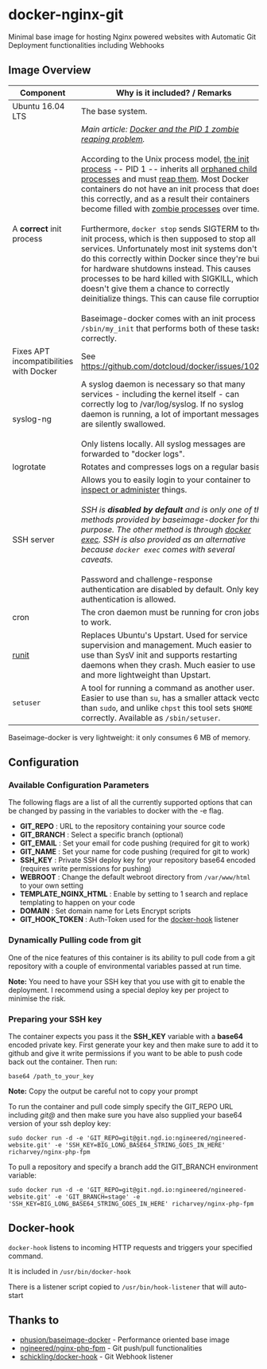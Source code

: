 # docker-nginx-git
Minimal base image for hosting Nginx powered websites with Automatic Git Deployment functionalities including Webhooks

## Image Overview

| Component        | Why is it included? / Remarks |
| ---------------- | ------------------- |
| Ubuntu 16.04 LTS | The base system. |
| A **correct** init process | _Main article: [Docker and the PID 1 zombie reaping problem](http://blog.phusion.nl/2015/01/20/docker-and-the-pid-1-zombie-reaping-problem/)._ <br><br>According to the Unix process model, [the init process](https://en.wikipedia.org/wiki/Init) -- PID 1 -- inherits all [orphaned child processes](https://en.wikipedia.org/wiki/Orphan_process) and must [reap them](https://en.wikipedia.org/wiki/Wait_(system_call)). Most Docker containers do not have an init process that does this correctly, and as a result their containers become filled with [zombie processes](https://en.wikipedia.org/wiki/Zombie_process) over time. <br><br>Furthermore, `docker stop` sends SIGTERM to the init process, which is then supposed to stop all services. Unfortunately most init systems don't do this correctly within Docker since they're built for hardware shutdowns instead. This causes processes to be hard killed with SIGKILL, which doesn't give them a chance to correctly deinitialize things. This can cause file corruption. <br><br>Baseimage-docker comes with an init process `/sbin/my_init` that performs both of these tasks correctly. |
| Fixes APT incompatibilities with Docker | See https://github.com/dotcloud/docker/issues/1024. |
| syslog-ng | A syslog daemon is necessary so that many services - including the kernel itself - can correctly log to /var/log/syslog. If no syslog daemon is running, a lot of important messages are silently swallowed. <br><br>Only listens locally. All syslog messages are forwarded to "docker logs". |
| logrotate | Rotates and compresses logs on a regular basis. |
| SSH server | Allows you to easily login to your container to [inspect or administer](#login_ssh) things. <br><br>_SSH is **disabled by default** and is only one of the methods provided by baseimage-docker for this purpose. The other method is through [docker exec](#login_docker_exec). SSH is also provided as an alternative because `docker exec` comes with several caveats._<br><br>Password and challenge-response authentication are disabled by default. Only key authentication is allowed. |
| cron | The cron daemon must be running for cron jobs to work. |
| [runit](http://smarden.org/runit/) | Replaces Ubuntu's Upstart. Used for service supervision and management. Much easier to use than SysV init and supports restarting daemons when they crash. Much easier to use and more lightweight than Upstart. |
| `setuser` | A tool for running a command as another user. Easier to use than `su`, has a smaller attack vector than `sudo`, and unlike `chpst` this tool sets `$HOME` correctly. Available as `/sbin/setuser`. |

Baseimage-docker is very lightweight: it only consumes 6 MB of memory.

## Configuration

### Available Configuration Parameters

The following flags are a list of all the currently supported options that can be changed by passing in the variables to docker with the -e flag.

 - **GIT_REPO** : URL to the repository containing your source code
 - **GIT_BRANCH** : Select a specific branch (optional)
 - **GIT_EMAIL** : Set your email for code pushing (required for git to work)
 - **GIT_NAME** : Set your name for code pushing (required for git to work)
 - **SSH_KEY** : Private SSH deploy key for your repository base64 encoded (requires write permissions for pushing)
 - **WEBROOT** : Change the default webroot directory from `/var/www/html` to your own setting
 - **TEMPLATE_NGINX_HTML** : Enable by setting to 1 search and replace templating to happen on your code
 - **DOMAIN** : Set domain name for Lets Encrypt scripts
 - **GIT_HOOK_TOKEN** : Auth-Token used for the [docker-hook](https://github.com/schickling/docker-hook) listener

### Dynamically Pulling code from git
One of the nice features of this container is its ability to pull code from a git repository with a couple of environmental variables passed at run time.

**Note:** You need to have your SSH key that you use with git to enable the deployment. I recommend using a special deploy key per project to minimise the risk.

### Preparing your SSH key
The container expects you pass it the __SSH_KEY__ variable with a **base64** encoded private key. First generate your key and then make sure to add it to github and give it write permissions if you want to be able to push code back out the container. Then run:
```
base64 /path_to_your_key
```
**Note:** Copy the output be careful not to copy your prompt

To run the container and pull code simply specify the GIT_REPO URL including *git@* and then make sure you have also supplied your base64 version of your ssh deploy key:
```
sudo docker run -d -e 'GIT_REPO=git@git.ngd.io:ngineered/ngineered-website.git' -e 'SSH_KEY=BIG_LONG_BASE64_STRING_GOES_IN_HERE' richarvey/nginx-php-fpm
```
To pull a repository and specify a branch add the GIT_BRANCH environment variable:
```
sudo docker run -d -e 'GIT_REPO=git@git.ngd.io:ngineered/ngineered-website.git' -e 'GIT_BRANCH=stage' -e 'SSH_KEY=BIG_LONG_BASE64_STRING_GOES_IN_HERE' richarvey/nginx-php-fpm
```

## Docker-hook

`docker-hook` listens to incoming HTTP requests and triggers your specified command.

It is included in `/usr/bin/docker-hook` 

There is a listener script copied to `/usr/bin/hook-listener` that will auto-start


## Thanks to
* [phusion/baseimage-docker](https://github.com/phusion/baseimage-docker/) - Performance oriented base image
* [ngineered/nginx-php-fpm](https://github.com/ngineered/nginx-php-fpm) - Git push/pull functionalities
* [schickling/docker-hook](https://github.com/schickling/docker-hook) - Git Webhook listener
